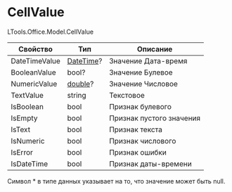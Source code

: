 # CellValue

LTools.Office.Model.CellValue

| Свойство      | Тип       | Описание                 |
| ------------- | --------- | ------------------------ |
| DateTimeValue | [DateTime](https://learn.microsoft.com/ru-ru/dotnet/api/system.datetime?view=net-5.0)? | Значение Дата-время      |
| BooleanValue  | bool?     | Значение Булевое         |
| NumericValue  | [double](https://learn.microsoft.com/ru-ru/dotnet/api/system.double?view=net-5.0&viewFallbackFrom=windowsdesktop-3.0)?   | Значение Числовое        |
| TextValue     | string    | Текстовое                |
| IsBoolean     | bool      | Признак булевого         |
| IsEmpty       | bool      | Признак пустого значения |
| IsText        | bool      | Признак текста           |
| IsNumeric     | bool      | Признак числового        |
| IsError       | bool      | Признак ошибки           |
| IsDateTime    | bool      | Признак даты-времени     |

Символ \* в типе данных указывает на то, что значение может быть null.
